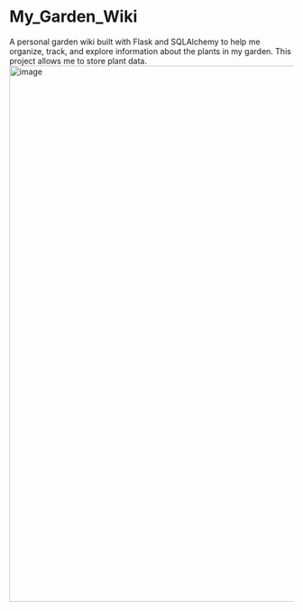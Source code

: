 # My_Garden_Wiki
A personal garden wiki built with Flask and SQLAlchemy to help me organize, track, and explore information about the plants in my garden. This project allows me to store plant data.
<img width="949" alt="image" src="https://github.com/user-attachments/assets/1d7c4460-1e45-467b-a7c9-32086287cee9" />
